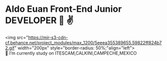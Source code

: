 # Aldo Euan Front-End Junior DEVELOPER 👋 ✌️
 
<img src="https://mir-s3-cdn-cf.behance.net/project_modules/max_1200/5eeea355389655.59822ff824b72.gif" width="200px"   style="border-radius: 50%;"align="left">
<br> 🏫 I’m currently study on ITESCAM,CALKINI,CAMPECHE,MEXICO
 
